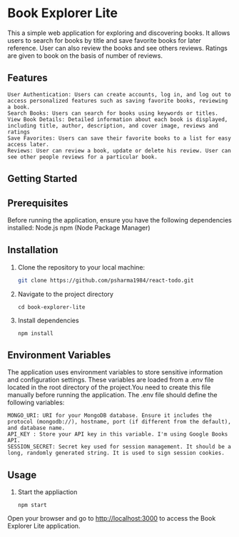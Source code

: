 # Book Explorer Lite 
This a simple web application for exploring and discovering books. It allows users to search for books by title and save favorite books for later reference. User can also review the books and see others reviews. Ratings are given to book on the basis of number of reviews.

## Features

    User Authentication: Users can create accounts, log in, and log out to access personalized features such as saving favorite books, reviewing a book.
    Search Books: Users can search for books using keywords or titles.
    View Book Details: Detailed information about each book is displayed, including title, author, description, and cover image, reviews and ratings
    Save Favorites: Users can save their favorite books to a list for easy access later.
    Reviews: User can review a book, update or delete his review. User can see other people reviews for a particular book.
    
## Getting Started
## Prerequisites

Before running the application, ensure you have the following dependencies installed:
    Node.js
    npm (Node Package Manager)
    
## Installation

1. Clone the repository to your local machine:

   ```bash
   git clone https://github.com/psharma1984/react-todo.git

2. Navigate to the project directory
   ```
   cd book-explorer-lite

3. Install dependencies
   ```
   npm install
## Environment Variables

The application uses environment variables to store sensitive information and configuration settings. These variables are loaded from a .env file located in the root directory of the project.You need to create this file manually before running the application. The .env file should define the following variables:

    MONGO_URI: URI for your MongoDB database. Ensure it includes the protocol (mongodb://), hostname, port (if different from the default), and database name.
    API_KEY : Store your API key in this variable. I'm using Google Books API.
    SESSION_SECRET: Secret key used for session management. It should be a long, randomly generated string. It is used to sign session cookies.
    
## Usage 
1. Start the appliaction
   ```
   npm start
 Open your browser and go to [http://localhost:3000](http://localhost:3000) to access the Book Explorer Lite application.

